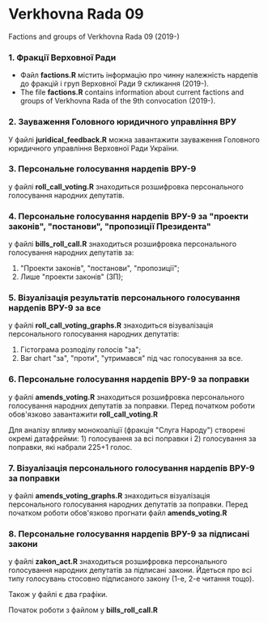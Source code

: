 # Verkhovna Rada 09
Factions and groups of Verkhovna Rada 09 (2019-)

### 1. Фракції Верховної Ради
- Файл **factions.R** містить інформацію про чинну належність нардепів до фракцій і груп Верховної Ради 9 скликання (2019-).
- The file **factions.R** contains information about current factions and groups of Verkhovna Rada of the 9th convocation (2019-).

### 2. Зауваження Головного юридичного управління ВРУ
У файлі **juridical_feedback.R** можна завантажити зауваження Головного юридичного управління Верховної Ради України.

### 3. Персональне голосування нардепів ВРУ-9
у файлі **roll_call_voting.R** знаходиться розшифровка персонального голосування народних депутатів.

### 4. Персональне голосування нардепів ВРУ-9 за "проекти законів", "постанови", "пропозиції Президента"
у файлі **bills_roll_call.R** знаходиться розшифровка персонального голосування народних депутатів за: 

1) "Проекти законів", "постанови", "пропозиції";
2) Лише "проекти законів" (ЗП);


### 5. Візуалізація результатів персонального голосування нардепів ВРУ-9 за все
у файлі **roll_call_voting_graphs.R** знаходиться візувалізація персонального голосування народних депутатів:
1) Гістограма розподілу голосів "за";
2) Bar chart "за", "проти", "утримався" під час голосування за все.


### 6. Персональне голосування нардепів ВРУ-9 за поправки
у файлі **amends_voting.R** знаходиться розшифровка персонального голосування народних депутатів за поправки.
Перед початком роботи обов'язково завантажити **roll_call_voting.R**

Для аналізу впливу монокоаліції (фракція "Слуга Народу") створені окремі датафрейми: 1) голосування за всі поправки і 2) голосування за поправки, які набрали 225+1 голос. 

### 7. Візуалізація персонального голосування нардепів ВРУ-9 за поправки
у файлі **amends_voting_graphs.R** знаходиться візуалізація персонального голосування народних депутатів за поправки.
Перед початком роботи обов'язково прогнати файл **amends_voting.R**

### 8. Персональне голосування нардепів ВРУ-9 за підписані закони
у файлі **zakon_act.R** знаходиться розшифровка персонального голосування народних депутатів за підписані закони.
Йдеться про всі типу голосувань стосовно підписаного закону (1-е, 2-е читання тощо). 

Також у файлі є два графіки. 

Початок роботи з файлом у **bills_roll_call.R**








